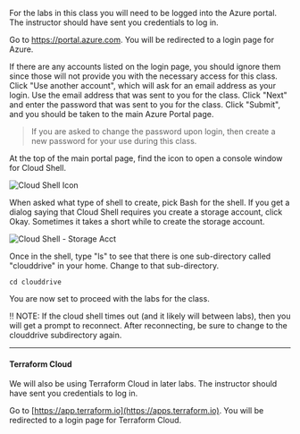 For the labs in this class you will need to be logged into the Azure portal.  The instructor should have sent you credentials to log in.

Go to https://portal.azure.com. You will be redirected to a login page for Azure.

If there are any accounts listed on the login page, you should ignore them since those will not provide you with the necessary access for this class.  Click "Use another account", which will ask for an email address as your login.  Use the email address that was sent to you for the class.  Click "Next" and enter the password that was sent to you for the class.  Click "Submit", and you should be taken to the main Azure Portal page.

> If you are asked to change the password upon login, then create a new password for your use during this class.

At the top of the main portal page, find the icon to open a console window for Cloud Shell.

![Cloud Shell Icon](./images/cloud-shell-ss.png "Cloud Shell Icon")

When asked what type of shell to create, pick Bash for the shell.  If you get a dialog saying that Cloud Shell requires you create a storage account, click Okay.  Sometimes it takes a short while to create the storage account.

![Cloud Shell - Storage Acct](./images/cs-storage-acct.png "Cloud Shell - Storage Acct")

Once in the shell, type "ls" to see that there is one sub-directory called "clouddrive" in your home.  Change to that sub-directory.

```
cd clouddrive
```

You are now set to proceed with the labs for the class.

:bangbang: NOTE: If the cloud shell times out (and it likely will between labs), then you will get a prompt to reconnect. After reconnecting, be sure to change to the clouddrive subdirectory again.

---

#### Terraform Cloud

We will also be using Terraform Cloud in later labs.  The instructor should have sent you credentials to log in.

Go to [https://app.terraform.io](https://apps.terraform.io). You will be redirected to a login page for Terraform Cloud.
